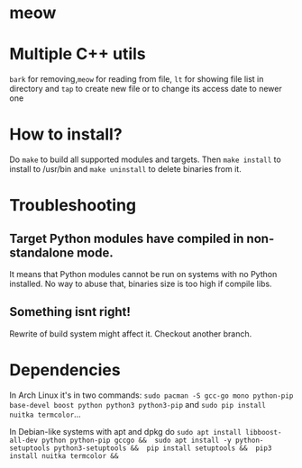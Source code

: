 # meow
# Multiple C++ utils

`bark` for removing,`meow` for reading from file, `lt` for showing file list in directory and `tap` to create new file or to change its access date to newer one

# How to install?
Do `make` to build all supported modules and targets. Then `make install` to install to /usr/bin and `make uninstall` to delete binaries from it.

# Troubleshooting
## Target Python modules have compiled in non-standalone mode. 
It means that Python modules cannot be run on systems with no Python installed. No way to abuse that, binaries size is too high if compile libs.
## Something isnt right!
Rewrite of build system might affect it. Checkout another branch.

# Dependencies
In Arch Linux it's in two commands:
`sudo pacman -S gcc-go mono python-pip base-devel boost python python3 python3-pip` and
`sudo pip install nuitka termcolor`...

In Debian-like systems with apt and dpkg do
` sudo apt install libboost-all-dev python python-pip gccgo && 
  sudo apt install -y python-setuptools python3-setuptools && 
  pip install setuptools && 
  pip3 install nuitka termcolor && `
